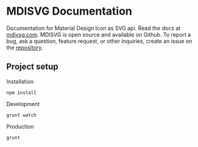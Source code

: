 # MDISVG Documentation
Documentation for Material Design Icon as SVG api. Read the docs at [mdivsg.com](https://www.mdisvg.com). MDISVG is open source and available on Github. To report a bug, ask a question, feature request, or other inquiries, create an issue on the [repository](https://github.com/russellramey/mdisvg).

## Project setup
Installation
```
npm install
```
Development
```
grunt watch
```
Production
```
grunt
```
